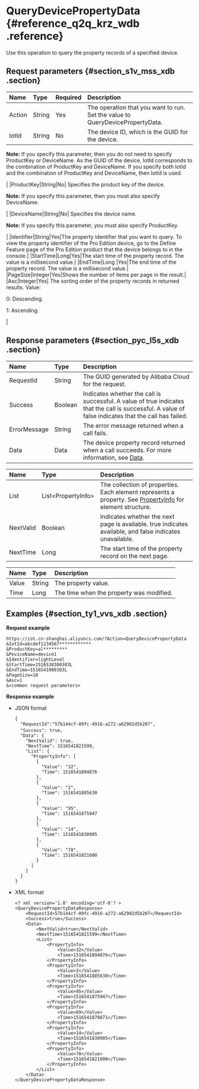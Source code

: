 # QueryDevicePropertyData {#reference_q2q_krz_wdb .reference}

Use this operation to query the property records of a specified device.

## Request parameters {#section_s1v_mss_xdb .section}

|Name|Type|Required|Description|
|:---|:---|:-------|:----------|
|Action|String|Yes|The operation that you want to run. Set the value to QueryDevicePropertyData.|
|IotId|String|No| The device ID, which is the GUID for the device.

 **Note:** If you specify this parameter, then you do not need to specify ProductKey or DeviceName. As the GUID of the device, IotId corresponds to the combination of ProductKey and DeviceName. If you specify both IotId and the combination of ProductKey and DeviceName, then IotId is used.

 |
|ProductKey|String|No| Specifies the product key of the device.

 **Note:** If you specify this parameter, then you must also specify DeviceName.

 |
|DeviceName|String|No| Specifies the device name.

 **Note:** If you specify this parameter, you must also specify ProductKey.

 |
|Identifier|String|Yes|The property identifier that you want to query. To view the property identifier of the Pro Edition device, go to the Define Feature page of the Pro Edition product that the device belongs to in the console.|
|StartTime|Long|Yes|The start time of the property record. The value is a millisecond value.|
|EndTime|Long |Yes|The end time of the property record. The value is a millisecond value.|
|PageSize|Integer|Yes|Shows the number of items per page in the result.|
|Asc|Integer|Yes| The sorting order of the property records in returned results. Value: 

 0: Descending.

 1: Ascending.

 |

## Response parameters {#section_pyc_l5s_xdb .section}

|Name|Type|Description|
|:---|:---|:----------|
|RequestId|String|The GUID generated by Alibaba Cloud for the request.|
|Success|Boolean|Indicates whether the call is successful. A value of true indicates that the call is successful. A value of false indicates that the call has failed.|
|ErrorMessage|String|The error message returned when a call fails.|
|Data|Data|The device property record returned when a call succeeds. For more information, see [Data](#table_sdc_7592_xdb).|

|Name|Type|Description|
|:---|:---|:----------|
|List|List<PropertyInfo\>|The collection of properties. Each element represents a property. See [PropertyInfo](#table_z2b_7593_xdb) for element structure.|
|NextValid|Boolean |Indicates whether the next page is available. true indicates available, and false indicates unavailable.|
|NextTime|Long |The start time of the property record on the next page.|

|Name|Type|Description|
|:---|:---|:----------|
|Value|String|The property value.|
|Time|Long |The time when the property was modified.|

## Examples {#section_ty1_vvs_xdb .section}

**Request example**

```
https://iot.cn-shanghai.aliyuncs.com/?Action=QueryDevicePropertyData
&IotId=abcdef1234567************
&ProductKey=al*********
&PeviceName=device1
&Identifier=lightLevel
&StartTime=1516538300303L
&EndTime=1516541900303L
&PageSize=10
&Asc=1
&<common request parameters>
```

**Response example**

-   JSON format

    ```
    {
      "RequestId":"57b144cf-09fc-4916-a272-a62902d5b207",
      "Success": true，
      "Data": {
        "NextValid": true,
        "NextTime": 1516541821599,
        "List": {
          "PropertyInfo": [
            {
              "Value": "32",
              "Time": 1516541894876
            },
            {
              "Value": "2",
              "Time": 1516541885630
            },
            {
              "Value": "95",
              "Time": 1516541875947
            },
            {
              "Value": "14",
              "Time": 1516541830905
            },
            {
              "Value": "78",
              "Time": 1516541821600
            }
          ]
        }
      }
    }
    ```

-   XML format

    ```
    <? xml version='1.0' encoding='utf-8'? >
    <QueryDevicePropertyDataResponse>
        <RequestId>57b144cf-09fc-4916-a272-a62902d5b207</RequestId>
        <Success>true</Success>
        <Data>
            <NextValid>true</NextValid>
            <NextTime>1516541821599</NextTime>
            <List>
                <PropertyInfo>
                    <Value>32</Value>
                    <Time>1516541894876</Time>
                </PropertyInfo>
                <PropertyInfo>
                    <Value>2</Value>
                    <Time>1516541885630</Time>
                </PropertyInfo>
                <PropertyInfo>
                    <Value>95</Value>
                    <Time>1516541875947</Time>
                </PropertyInfo>
                <PropertyInfo>
                    <Value>69</Value>
                    <Time>1516541870871</Time>
                </PropertyInfo>
                <PropertyInfo>
                    <Value>14</Value>
                    <Time>1516541830905</Time>
                </PropertyInfo>
                <PropertyInfo>
                    <Value>78</Value>
                    <Time>1516541821600</Time>
                </PropertyInfo>
            </List>
        </Data>
    </QueryDevicePropertyDataResponse>
    ```


